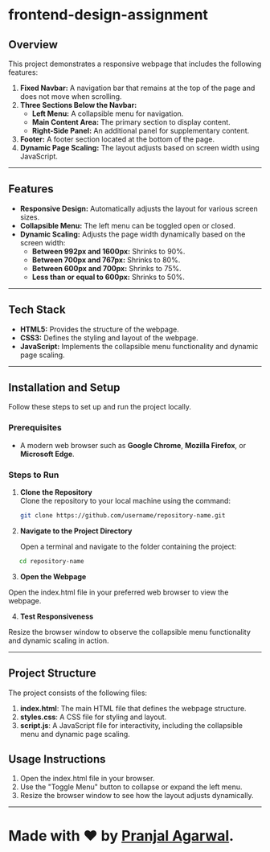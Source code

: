 # frontend-design-assignment

## **Overview**
This project demonstrates a responsive webpage that includes the following features:
1. **Fixed Navbar:** A navigation bar that remains at the top of the page and does not move when scrolling.
2. **Three Sections Below the Navbar:**
   - **Left Menu:** A collapsible menu for navigation.
   - **Main Content Area:** The primary section to display content.
   - **Right-Side Panel:** An additional panel for supplementary content.
3. **Footer:** A footer section located at the bottom of the page.
4. **Dynamic Page Scaling:** The layout adjusts based on screen width using JavaScript.

---

## **Features**
- **Responsive Design:** Automatically adjusts the layout for various screen sizes.
- **Collapsible Menu:** The left menu can be toggled open or closed.
- **Dynamic Scaling:** Adjusts the page width dynamically based on the screen width:
  - **Between 992px and 1600px:** Shrinks to 90%.
  - **Between 700px and 767px:** Shrinks to 80%.
  - **Between 600px and 700px:** Shrinks to 75%.
  - **Less than or equal to 600px:** Shrinks to 50%.

---

## **Tech Stack**
- **HTML5:** Provides the structure of the webpage.
- **CSS3:** Defines the styling and layout of the webpage.
- **JavaScript:** Implements the collapsible menu functionality and dynamic page scaling.

---

## **Installation and Setup**
Follow these steps to set up and run the project locally.

### **Prerequisites**
- A modern web browser such as **Google Chrome**, **Mozilla Firefox**, or **Microsoft Edge**.

### **Steps to Run**
1. **Clone the Repository**  
   Clone the repository to your local machine using the command:
   ```bash
   git clone https://github.com/username/repository-name.git

2. **Navigate to the Project Directory**

   Open a terminal and navigate to the folder containing the project:
```bash
   cd repository-name
```

3. **Open the Webpage**

Open the index.html file in your preferred web browser to view the webpage.

4. **Test Responsiveness**

Resize the browser window to observe the collapsible menu functionality and dynamic scaling in action.

---

## **Project Structure**

The project consists of the following files:

1. **index.html**: The main HTML file that defines the webpage structure.
2. **styles.css**: A CSS file for styling and layout.
3. **script.js**: A JavaScript file for interactivity, including the collapsible menu and dynamic page scaling.

## **Usage Instructions**

1. Open the index.html file in your browser.
2. Use the "Toggle Menu" button to collapse or expand the left menu.
3. Resize the browser window to see how the layout adjusts dynamically.

---

# Made with ❤ by [Pranjal Agarwal](https://github.com/Pranjal360Agarwal).